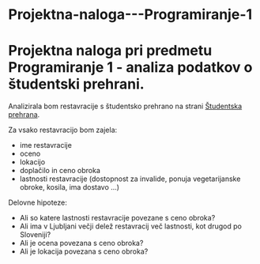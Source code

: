 # Projektna-naloga---Programiranje-1
Projektna naloga pri predmetu Programiranje 1 - analiza podatkov o študentski prehrani.
=======================================================================================

Analizirala bom restavracije s študentsko prehrano na strani
[Študentska prehrana](https://www.studentska-prehrana.si/sl/restaurant).

Za vsako restavracijo bom zajela:
* ime restavracije
* oceno
* lokacijo
* doplačilo in ceno obroka
* lastnosti restavracije (dostopnost za invalide, ponuja vegetarijanske obroke, kosila, ima dostavo ...)

Delovne hipoteze:
* Ali so katere lastnosti restavracije povezane s ceno obroka?
* Ali ima v Ljubljani večji delež restavracij več lastnosti, kot drugod po Sloveniji?
* Ali je ocena povezana s ceno obroka?
* Ali je lokacija povezana s ceno obroka?
